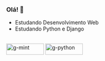 ### Olá! 👋
- Estudando Desenvolvimento Web
- Estudando Python e Django

<!--
**g101x/g101x** is a ✨ _special_ ✨ repository because its `README.md` (this file) appears on your GitHub profile.

Here are some ideas to get you started:

- 🔭 I’m currently working on ...
- 🌱 I’m currently learning ...
- 👯 I’m looking to collaborate on ...
- 🤔 I’m looking for help with ...
- 💬 Ask me about ...
- 📫 How to reach me: ...
- 😄 Pronouns: ...
- ⚡ Fun fact: ...
-->


<div style="display: inline_block"><br>
  <img align="center" alt="g-mint" height="30" width="100"  src="https://img.shields.io/badge/Linux_Mint-87CF3E?style=for-the-badge&logo=linux-mint&logoColor=white">
  <img	align="center" alt="g-python" height="30" width="100" src="https://img.shields.io/badge/Python-3776AB?style=for-the-badge&logo=python&logoColor=white">
 </div>
